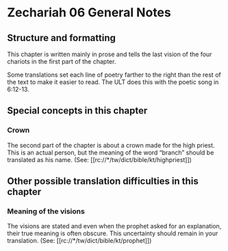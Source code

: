 # Zechariah 06 General Notes
## Structure and formatting

This chapter is written mainly in prose and tells the last vision of the four chariots in the first part of the chapter.

Some translations set each line of poetry farther to the right than the rest of the text to make it easier to read. The ULT does this with the poetic song in 6:12-13.

## Special concepts in this chapter

### Crown
The second part of the chapter is about a crown made for the high priest. This is an actual person, but the meaning of the word “branch” should be translated as his name. (See: [[rc://*/tw/dict/bible/kt/highpriest]])

## Other possible translation difficulties in this chapter

### Meaning of the visions
The visions are stated and even when the prophet asked for an explanation, their true meaning is often obscure. This uncertainty should remain in your translation. (See: [[rc://*/tw/dict/bible/kt/prophet]])